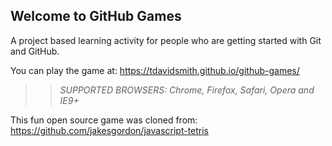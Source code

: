## Welcome to GitHub Games

A project based learning activity for people who are getting started with Git and GitHub.

You can play the game at: https://tdavidsmith.github.io/github-games/

>> _*SUPPORTED BROWSERS*: Chrome, Firefox, Safari, Opera and IE9+_

This fun open source game was cloned from: https://github.com/jakesgordon/javascript-tetris
